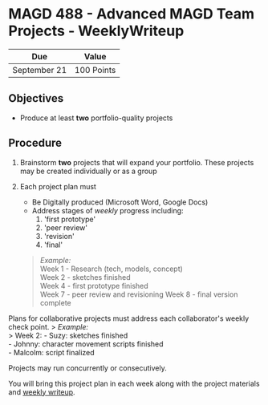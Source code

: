 # MAGD 488 - Advanced MAGD Team Projects - WeeklyWriteup

Due  | Value
------- | -------
September 21 | 100 Points

## Objectives
+ Produce at least **two** portfolio-quality projects

## Procedure
1. Brainstorm **two** projects that will expand your portfolio.
These projects may be created individually or as a group

2. Each project plan must
	+	Be Digitally produced (Microsoft Word, Google Docs)
	+ Address stages of _weekly_ progress including:
		1. 'first prototype'
		2. 'peer review'
		3. 'revision'
		4. 'final'

	> *Example:*<br>
	> Week 1 - Research (tech, models, concept)<br>
	> Week 2 - sketches finished <br>
	> Week 4 - first prototype finished <br>
	> Week 7 - peer review and revisioning
	> Week 8 - final version complete


Plans for collaborative projects must address each collaborator's weekly check point.
		> *Example:*<br>
		> Week 2:
		- Suzy: sketches finished <br>
		- Johnny: character movement scripts finished <br>
		- Malcolm: script finalized

Projects may run concurrently or consecutively.

You will bring this project plan in each week along with the project materials and [weekly writeup](WeeklyWriteup.md).
